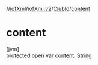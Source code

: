//[iofXml](../../../index.md)/[iofXml.v2](../index.md)/[ClubId](index.md)/[content](content.md)

# content

[jvm]\
protected open var [content](content.md): [String](https://docs.oracle.com/javase/8/docs/api/java/lang/String.html)
